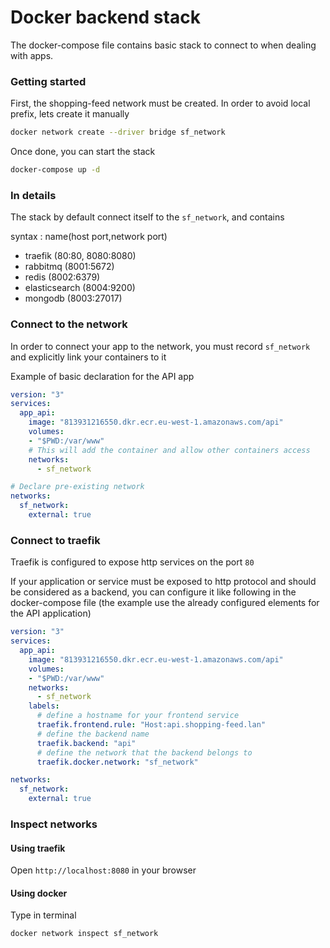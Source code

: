 # Docker backend stack

The docker-compose file contains basic stack to connect to when dealing with apps.

### Getting started

First, the shopping-feed network must be created.
In order to avoid local prefix, lets create it manually

```bash
docker network create --driver bridge sf_network
```

Once done, you can start the stack

```bash
docker-compose up -d
```


### In details

The stack by default connect itself to the `sf_network`, and contains

syntax : name(host port,network port)

- traefik (80:80, 8080:8080)
- rabbitmq (8001:5672)
- redis (8002:6379)
- elasticsearch (8004:9200)
- mongodb (8003:27017)


### Connect to the network

In order to connect your app to the network, you must record `sf_network` and explicitly link your containers to it

Example of basic declaration for the API app

```yaml
version: "3"
services:
  app_api:
    image: "813931216550.dkr.ecr.eu-west-1.amazonaws.com/api"
    volumes:
    - "$PWD:/var/www"
    # This will add the container and allow other containers access
    networks:
      - sf_network

# Declare pre-existing network
networks:
  sf_network:
    external: true
```

### Connect to traefik

Traefik is configured to expose http services on the port `80`


If your application or service must be exposed to http protocol and should be considered as a backend, you can configure it like following in the docker-compose file (the example use the already configured elements for the API application)

```yaml
version: "3"
services:
  app_api:
    image: "813931216550.dkr.ecr.eu-west-1.amazonaws.com/api"
    volumes:
    - "$PWD:/var/www"
    networks:
      - sf_network
    labels:
      # define a hostname for your frontend service
      traefik.frontend.rule: "Host:api.shopping-feed.lan"
      # define the backend name
      traefik.backend: "api"
      # define the network that the backend belongs to
      traefik.docker.network: "sf_network"

networks:
  sf_network:
    external: true
```

### Inspect networks

#### Using traefik

Open `http://localhost:8080` in your browser

#### Using docker

Type in terminal

```bash
docker network inspect sf_network
```

 
